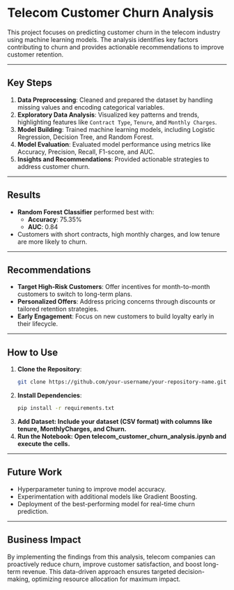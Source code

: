 # Telecom Customer Churn Analysis

This project focuses on predicting customer churn in the telecom industry using machine learning models. The analysis identifies key factors contributing to churn and provides actionable recommendations to improve customer retention.

---

## Key Steps
1. **Data Preprocessing**: Cleaned and prepared the dataset by handling missing values and encoding categorical variables.
2. **Exploratory Data Analysis**: Visualized key patterns and trends, highlighting features like `Contract Type`, `Tenure`, and `Monthly Charges`.
3. **Model Building**: Trained machine learning models, including Logistic Regression, Decision Tree, and Random Forest.
4. **Model Evaluation**: Evaluated model performance using metrics like Accuracy, Precision, Recall, F1-score, and AUC.
5. **Insights and Recommendations**: Provided actionable strategies to address customer churn.

---

## Results
- **Random Forest Classifier** performed best with:
  - **Accuracy**: 75.35%
  - **AUC**: 0.84
- Customers with short contracts, high monthly charges, and low tenure are more likely to churn.

---

## Recommendations
- **Target High-Risk Customers**: Offer incentives for month-to-month customers to switch to long-term plans.
- **Personalized Offers**: Address pricing concerns through discounts or tailored retention strategies.
- **Early Engagement**: Focus on new customers to build loyalty early in their lifecycle.

---

## How to Use
1. **Clone the Repository**:
   ```bash
   git clone https://github.com/your-username/your-repository-name.git
2. **Install Dependencies**:
   ```bash
   pip install -r requirements.txt
3. **Add Dataset: Include your dataset (CSV format) with columns like tenure, MonthlyCharges, and Churn.**
4. **Run the Notebook: Open telecom_customer_churn_analysis.ipynb and execute the cells.**

---

## Future Work
- Hyperparameter tuning to improve model accuracy.
- Experimentation with additional models like Gradient Boosting.
- Deployment of the best-performing model for real-time churn prediction.

---

## Business Impact
By implementing the findings from this analysis, telecom companies can proactively reduce churn, improve customer satisfaction, and boost long-term revenue. This data-driven approach ensures targeted decision-making, optimizing resource allocation for maximum impact.

